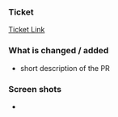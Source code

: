 ### Ticket
[Ticket Link](Link)

### What is changed / added
- short description of the PR

### Screen shots
- <if applicabale>
